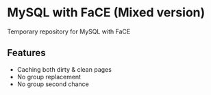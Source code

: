# MySQL with FaCE (Mixed version)
Temporary repository for MySQL with FaCE


## Features

- Caching both dirty & clean pages
- No group replacement
- No group second chance
